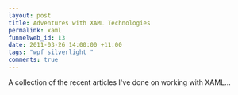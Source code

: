 ```yaml
--- 
layout: post
title: Adventures with XAML Technologies
permalink: xaml
funnelweb_id: 13
date: 2011-03-26 14:00:00 +11:00
tags: "wpf silverlight "
comments: true
---
```

A collection of the recent articles I've done on working with XAML...
